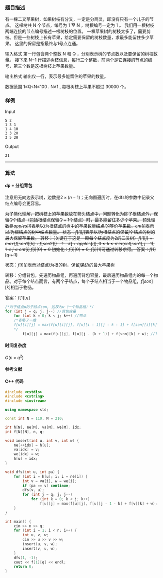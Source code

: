 ### 题目描述

有一棵二叉苹果树，如果树枝有分叉，一定是分两叉，即没有只有一个儿子的节点。
这棵树共  N  个节点，编号为  1  至  N ，树根编号一定为  1 。
我们用一根树枝两端连接的节点编号描述一根树枝的位置。
一棵苹果树的树枝太多了，需要剪枝。但是一些树枝上长有苹果，给定需要保留的树枝数量，求最多能留住多少苹果。
这里的保留是指最终与1号点连通。

输入格式
第一行包含两个整数  N  和  Q ，分别表示树的节点数以及要保留的树枝数量。
接下来  N−1  行描述树枝信息，每行三个整数，前两个是它连接的节点的编号，第三个数是这根树枝上苹果数量。

输出格式
输出仅一行，表示最多能留住的苹果的数量。

数据范围
1≤Q<N≤100 .
N≠1 ,
每根树枝上苹果不超过  30000  个。

### 样例

Input

```
5 2
1 3 1
1 4 10
2 3 20
3 5 20
```

Output

```
21
```

----------

### 算法
#### dp + 分组背包

注意用无向边表示树，边数是$2 \times (n - 1)$；无向图遍历时，在dfs的参数中记录父结点编号会更容易。

~~为了简化理解，把树枝上的苹果数放在箭头结点中，问题转化为除了根结点外，保留$Q$个结点（包括根结点保留$Q + 1$个结点）时，最多能留住多少个苹果。
预处理数组$apples[i]$表示~~以$i$为根结点的树中的苹果数量~~结点$i$的等价苹果数，$cnt[i]$表示以$i$为根结点的树中结点数量。
状态：$f[i][j]$表示以$i$为根结点的保留$j$个结点的树的最大保留苹果数。
转移：（关键在于这是一颗每个结点度为2的二叉树）$f[i][j] = max\{f[son1][k] + f[son2][j - 1 - k] + apples[i]\}, 0 \le k \le min(cnt[son1], j - 1)$, $1 \le j \le cnt[i]$
$f[i][0] = 0$
初始化：$f[i][0] = 0$, $f[i][1]$可通过转移求得。
答案：$f[1][q + 1]$~~

状态：$f[i][j]$表示以结点$i$为根的树，保留$j$条边的最大苹果树

转移：分组背包，先遍历物品组，再遍历背包容量，最后遍历物品组内的每一个物品。对于每个结点而言，有两个子结点，每个子结点相当于一个物品组，$f[son][k]$相当于物品。

答案：$f[1][q]$

``` cpp
/*对于结点u的子结点son, 边权为w（一个物品组）*/
for (int j = q; j; j--) //背包容量
	for (int k = 0; k < j; k++) //物品
    /*省略了一维
    f[u][i][j] = max(f[u][i][j], f[u][i - 1][j - k - 1] + f[son][i][k] + w);
    */
		f[u][j] = max(f[u][j], f[u][j - (k + 1)] + f[son][k] + w); //1 + k是代价，f[son][k] + w是价值
```

#### 时间复杂度

$O(n \times q ^ 2)$

#### 参考文献

#### C++ 代码

``` cpp
#include <cstdio>
#include <cstring>
#include <iostream>

using namespace std;

const int N = 110, M = 210;

int h[N], ne[M], va[M], we[M], idx;
int f[N][N], n, q;

void insert(int u, int v, int w) {
    ne[++idx] = h[u];
    va[idx] = v;
    we[idx] = w;
    h[u] = idx;
}

void dfs(int u, int pa) {
    for (int i = h[u]; i; i = ne[i]) {
        int v = va[i], w = we[i];
        if (pa == v) continue;
        dfs(v, u);
        for (int j = q; j; j--)
            for (int k = 0; k < j; k++)
                f[u][j] = max(f[u][j], f[u][j - 1 - k] + f[v][k] + w);
    }    
}

int main() {
    cin >> n >> q;
    for (int i = 1; i < n; i++) {
        int u, v, w;
        cin >> u >> v >> w;
        insert(u, v, w);
        insert(v, u, w);
    }
    dfs(1, -1);
    cout << f[1][q] << endl;
    return 0;
}
```